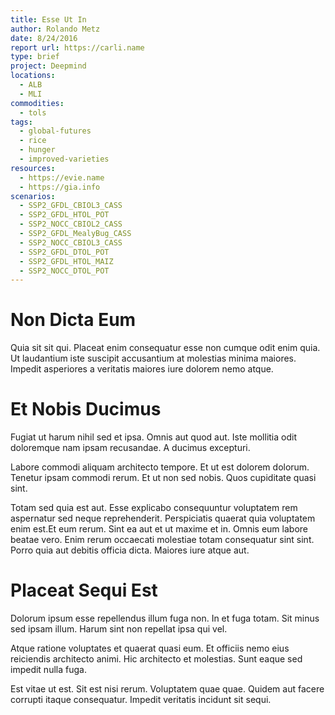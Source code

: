 ```yaml
---
title: Esse Ut In
author: Rolando Metz
date: 8/24/2016
report url: https://carli.name
type: brief
project: Deepmind
locations:
  - ALB
  - MLI
commodities:
  - tols
tags:
  - global-futures
  - rice
  - hunger
  - improved-varieties
resources:
  - https://evie.name
  - https://gia.info
scenarios:
  - SSP2_GFDL_CBIOL3_CASS
  - SSP2_GFDL_HTOL_POT
  - SSP2_NOCC_CBIOL2_CASS
  - SSP2_GFDL_MealyBug_CASS
  - SSP2_NOCC_CBIOL3_CASS
  - SSP2_GFDL_DTOL_POT
  - SSP2_GFDL_HTOL_MAIZ
  - SSP2_NOCC_DTOL_POT
---
```

# Non Dicta Eum
Quia sit sit qui. Placeat enim consequatur esse non cumque odit enim quia. Ut laudantium iste suscipit accusantium at molestias minima maiores. Impedit asperiores a veritatis maiores iure dolorem nemo atque.

# Et Nobis Ducimus
Fugiat ut harum nihil sed et ipsa. Omnis aut quod aut. Iste mollitia odit doloremque nam ipsam recusandae. A ducimus excepturi.
 Labore commodi aliquam architecto tempore. Et ut est dolorem dolorum. Tenetur ipsam commodi rerum. Et ut non sed nobis. Quos cupiditate quasi sint.
 Totam sed quia est aut. Esse explicabo consequuntur voluptatem rem aspernatur sed neque reprehenderit. Perspiciatis quaerat quia voluptatem enim est.Et eum rerum. Sint ea aut et ut maxime et in. Omnis eum labore beatae vero. Enim rerum occaecati molestiae totam consequatur sint sint. Porro quia aut debitis officia dicta. Maiores iure atque aut.

# Placeat Sequi Est
Dolorum ipsum esse repellendus illum fuga non. In et fuga totam. Sit minus sed ipsam illum. Harum sint non repellat ipsa qui vel.
 Atque ratione voluptates et quaerat quasi eum. Et officiis nemo eius reiciendis architecto animi. Hic architecto et molestias. Sunt eaque sed impedit nulla fuga.
 Est vitae ut est. Sit est nisi rerum. Voluptatem quae quae. Quidem aut facere corrupti itaque consequatur. Impedit veritatis incidunt sit sequi.
